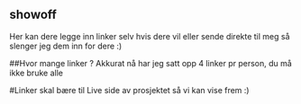 ## showoff
Her kan dere legge inn linker selv hvis dere vil eller sende direkte til meg så slenger jeg dem inn for dere :)


##Hvor mange linker ?
Akkurat nå har jeg satt opp 4 linker pr person, du må ikke bruke alle

#Linker skal bære til Live side av prosjektet så vi kan vise frem :)
